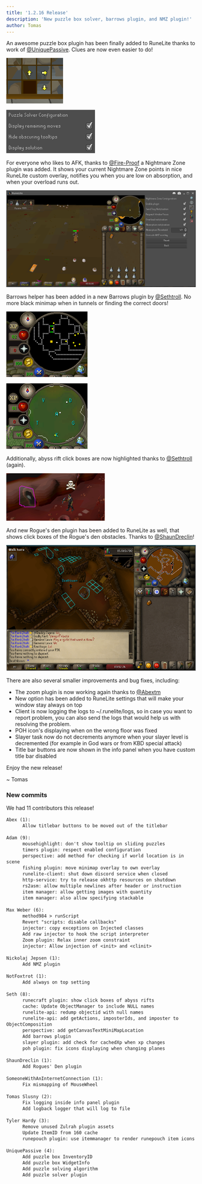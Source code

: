 ```yaml
---
title: '1.2.16 Release'
description: 'New puzzle box solver, barrows plugin, and NMZ plugin!'
author: Tomas
---
```


An awesome puzzle box plugin has been finally added to RuneLite thanks to work of
[@UniquePassive](https://github.com/UniquePassive). Clues are now even easier to do!

![puzzlebox1](/img/blog/1.2.16-Release/puzzlebox1.png)

![puzzlebox2](/img/blog/1.2.16-Release/puzzlebox2.png)

For everyone who likes to AFK, thanks to [@Fire-Proof](https://github.com/Fire-Proof)
a Nightmare Zone plugin was added. It shows your current Nightmare Zone points in nice
RuneLite custom overlay, notifies you when you are low on absorption, and when your
overload runs out.

![nmz](/img/blog/1.2.16-Release/nmz.png)

Barrows helper has been added in a new Barrows plugin by [@Sethtroll](https://github.com/Sethtroll).
No more black minimap when in tunnels or finding the correct doors!

![barrows1](/img/blog/1.2.16-Release/barrows1.png)

![barrows2](/img/blog/1.2.16-Release/barrows2.png)

Additionally, abyss rift click boxes are now highlighted thanks to
[@Sethtroll](https://github.com/sethtroll) (again).

![abyss](/img/blog/1.2.16-Release/abyss.png)

And new Rogue's den plugin has been added to RuneLite as well, that shows click boxes
of the Rogue's den obstacles. Thanks to [@ShaunDreclin](https://github.com/ShaunDreclin)!

![roguesden](/img/blog/1.2.16-Release/roguesden.png)

There are also several smaller improvements and bug fixes, including:

- The zoom plugin is now working again thanks to [@Abextm](https://github.com/Abextm)
- New option has been added to RuneLite settings that will make your window stay always on top
- Client is now logging the logs to ~/.runelite/logs, so in case you want to report problem,
  you can also send the logs that would help us with resolving the problem.
- POH icon's displaying when on the wrong floor was fixed
- Slayer task now do not decrements anymore when your slayer level is decremented
  (for example in God wars or from KBD special attack)
- Title bar buttons are now shown in the info panel when you have custom title bar disabled

Enjoy the new release!

~ Tomas

### New commits

We had 11 contributors this release!

```
Abex (1):
      Allow titlebar buttons to be moved out of the titlebar

Adam (9):
      mousehighlight: don't show tooltip on sliding puzzles
      timers plugin: respect enabled configuration
      perspective: add method for checking if world location is in scene
      fishing plugin: move minimap overlay to own overlay
      runelite-client: shut down discord service when closed
      http-service: try to release okhttp resources on shutdown
      rs2asm: allow multiple newlines after header or instruction
      item manager: allow getting images with quantity
      item manager: also allow specifying stackable

Max Weber (6):
      method984 > runScript
      Revert "scripts: disable callbacks"
      injector: copy exceptions on Injected classes
      Add raw injector to hook the script interpreter
      Zoom plugin: Relax inner zoom constraint
      injector: Allow injection of <init> and <clinit>

Nickolaj Jepsen (1):
      Add NMZ plugin

NotFoxtrot (1):
      Add always on top setting

Seth (8):
      runecraft plugin: show click boxes of abyss rifts
      cache: Update ObjectManager to include NULL names
      runelite-api: redump objectid with null names
      runelite-api: add getActions, imposterIds, and imposter to ObjectComposition
      perspective: add getCanvasTextMiniMapLocation
      Add barrows plugin
      slayer plugin: add check for cachedXp when xp changes
      poh plugin: fix icons displaying when changing planes

ShaunDreclin (1):
      Add Rogues' Den plugin

SomeoneWithAnInternetConnection (1):
      Fix mismapping of MouseWheel

Tomas Slusny (2):
      Fix logging inside info panel plugin
      Add logback logger that will log to file

Tyler Hardy (3):
      Remove unused Zulrah plugin assets
      Update ItemID from 160 cache
      runepouch plugin: use itemmanager to render runepouch item icons

UniquePassive (4):
      Add puzzle box InventoryID
      Add puzzle box WidgetInfo
      Add puzzle solving algorithm
      Add puzzle solver plugin
```
